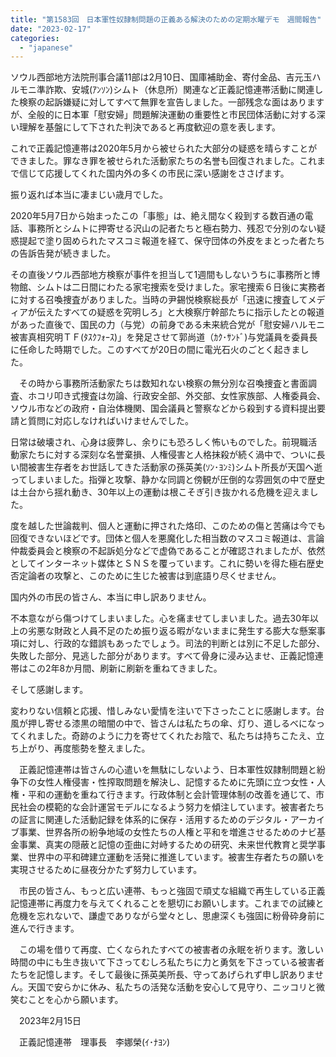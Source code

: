 ```yaml
---
title: "第1583回　日本軍性奴隷制問題の正義ある解決のための定期水曜デモ　週間報告"
date: "2023-02-17"
categories: 
  - "japanese"
---
```


ソウル西部地方法院刑事合議11部は2月10日、国庫補助金、寄付金品、吉元玉ハルモニ準詐欺、安城(ｱﾝｿﾝ)シムト（休息所）関連など正義記憶連帯活動に関連した検察の起訴嫌疑に対してすべて無罪を宣告しました。一部残念な面はありますが、全般的に日本軍「慰安婦」問題解決運動の重要性と市民団体活動に対する深い理解を基盤にして下された判決であると再度歓迎の意を表します。

これで正義記憶連帯は2020年5月から被せられた大部分の疑惑を晴らすことができました。罪なき罪を被せられた活動家たちの名誉も回復されました。これまで信じて応援してくれた国内外の多くの市民に深い感謝をささげます。

振り返れば本当に凄まじい歳月でした。

2020年5月7日から始まったこの「事態」は、絶え間なく殺到する数百通の電話、事務所とシムトに押寄せる沢山の記者たちと極右勢力、残忍で分別のない疑惑提起で塗り固められたマスコミ報道を経て、保守団体の外皮をまとった者たちの告訴告発が続きました。

その直後ソウル西部地方検察が事件を担当して1週間もしないうちに事務所と博物館、シムトは二日間にわたる家宅捜索を受けました。家宅捜索６日後に実務者に対する召喚捜査がありました。当時の尹錫悦検察総長が「迅速に捜査してメディアが伝えたすべての疑惑を究明しろ」と大検察庁幹部たちに指示したとの報道があった直後で、国民の力（与党）の前身である未来統合党が「慰安婦ハルモニ被害真相究明ＴＦ(ﾀｽｸﾌｫｰｽ)」を発足させて郭尚道（ｶｸ･ｻﾝﾄﾞ)与党議員を委員長に任命した時期でした。このすべてが20日の間に電光石火のごとく起きました。

　その時から事務所活動家たちは数知れない検察の無分別な召喚捜査と書面調査、ホコリ叩き式捜査は勿論、行政安全部、外交部、女性家族部、人権委員会、ソウル市などの政府・自治体機関、国会議員と警察などから殺到する資料提出要請と質問に対応しなければいけませんでした。

日常は破壊され、心身は疲弊し、余りにも恐ろしく怖いものでした。前現職活動家たちに対する深刻な名誉棄損、人権侵害と人格抹殺が続く渦中で、ついに長い間被害生存者をお世話してきた活動家の孫英美(ｿﾝ･ﾖﾝﾐ)シムト所長が天国へ逝ってしまいました。指弾と攻撃、静かな同調と傍観が圧倒的な雰囲気の中で歴史は土台から揺れ動き、30年以上の運動は根こそぎ引き抜かれる危機を迎えました。

度を越した世論裁判、個人と運動に押された烙印、このための傷と苦痛は今でも回復できないほどです。団体と個人を悪魔化した相当数のマスコミ報道は、言論仲裁委員会と検察の不起訴処分などで虚偽であることが確認されましたが、依然としてインターネット媒体とＳＮＳを覆っています。これに勢いを得た極右歴史否定論者の攻撃と、このために生じた被害は到底語り尽くせません。

国内外の市民の皆さん、本当に申し訳ありません。

不本意ながら傷つけてしまいました。心を痛ませてしまいました。過去30年以上の劣悪な財政と人員不足のため振り返る暇がないままに発生する膨大な懸案事項に対し、行政的な錯誤もあったでしょう。司法的判断とは別に不足した部分、失敗した部分、見逃した部分があります。すべて骨身に浸み込ませ、正義記憶連帯はこの2年8か月間、刷新に刷新を重ねてきました。

そして感謝します。

変わりない信頼と応援、惜しみない愛情を注いで下さったことに感謝します。台風が押し寄せる漆黒の暗闇の中で、皆さんは私たちの傘、灯り、道しるべになってくれました。奇跡のように力を寄せてくれたお陰で、私たちは持ちこたえ、立ち上がり、再度態勢を整えました。

　正義記憶連帯は皆さんの心遣いを無駄にしないよう、日本軍性奴隷制問題と紛争下の女性人権侵害・性搾取問題を解決し、記憶するために先頭に立つ女性・人権・平和の運動を重ねて行きます。行政体制と会計管理体制の改善を通じて、市民社会の模範的な会計運営モデルになるよう努力を傾注しています。被害者たちの証言に関連した活動記録を体系的に保存・活用するためのデジタル・アーカイブ事業、世界各所の紛争地域の女性たちの人権と平和を増進させるためのナビ基金事業、真実の隠蔽と記憶の歪曲に対峙するための研究、未来世代教育と奨学事業、世界中の平和碑建立運動を活発に推進しています。被害生存者たちの願いを実現させるために昼夜分かたず努力しています。

　市民の皆さん、もっと広い連帯、もっと強固で頑丈な組織で再生している正義記憶連帯に再度力を与えてくれることを懇切にお願いします。これまでの試練と危機を忘れないで、謙虚でありながら堂々とし、思慮深くも強固に粉骨砕身前に進んで行きます。

　この場を借りて再度、亡くなられたすべての被害者の永眠を祈ります。激しい時間の中にも生き抜いて下さってむしろ私たちに力と勇気を下さっている被害者たちを記憶します。そして最後に孫英美所長、守ってあげられず申し訳ありません。天国で安らかに休み、私たちの活発な活動を安心して見守り、ニッコリと微笑むことを心から願います。

　2023年2月15日

　正義記憶連帯　理事長　李娜榮(ｲ･ﾅﾖﾝ)
